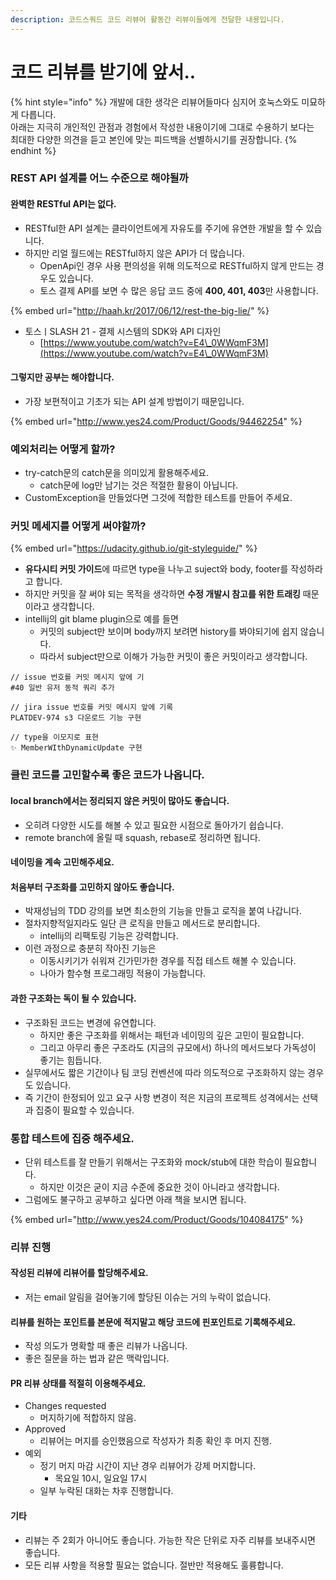 ```yaml
---
description: 코드스쿼드 코드 리뷰어 활동간 리뷰이들에게 전달한 내용입니다.
---
```


# 코드 리뷰를 받기에 앞서..

{% hint style="info" %}
개발에 대한 생각은 리뷰어들마다 심지어 호눅스와도 미묘하게 다릅니다. \
아래는 지극히 개인적인 관점과 경험에서 작성한 내용이기에 그대로 수용하기 보다는\
최대한 다양한 의견을 듣고 본인에 맞는 피드백을 선별하시기를 권장합니다.
{% endhint %}

### REST API 설계를 어느 수준으로 해야될까

#### 완벽한 RESTful API는 없다.

* RESTful한 API 설계는 클라이언트에게 자유도를 주기에 유연한 개발을 할 수 있습니다.
* 하지만 리얼 월드에는 RESTful하지 않은 API가 더 많습니다.
  * OpenApi인 경우 사용 편의성을 위해 의도적으로 RESTful하지 않게 만드는 경우도 있습니다.
  * 토스 결제 API를 보면 수 많은 응답 코드 중에 **400, 401, 403**만 사용합니다.

{% embed url="http://haah.kr/2017/06/12/rest-the-big-lie/" %}

* 토스ㅣSLASH 21 - 결제 시스템의 SDK와 API 디자인
  * [https://www.youtube.com/watch?v=E4\_0WWqmF3M](https://www.youtube.com/watch?v=E4\_0WWqmF3M)

#### 그렇지만 공부는 해야합니다.

* 가장 보편적이고 기초가 되는 API 설계 방법이기 때문입니다.

{% embed url="http://www.yes24.com/Product/Goods/94462254" %}



### 예외처리는 어떻게 할까?

* try-catch문의 catch문을 의미있게 활용해주세요.
  * catch문에 log만 남기는 것은 적절한 활용이 아닙니다.
* CustomException을 만들었다면 그것에 적합한 테스트를 만들어 주세요.



### 커밋 메세지를 어떻게 써야할까?

{% embed url="https://udacity.github.io/git-styleguide/" %}

* **유다시티 커밋 가이드**에 따르면 type을 나누고 suject와 body, footer를 작성하라고 합니다.
* 하지만 커밋을 잘 써야 되는 목적을 생각하면 **수정 개발시 참고를 위한 트래킹** 때문이라고 생각합니다.
* intellij의 git blame plugin으로 예를 들면
  * 커밋의 subject만 보이며 body까지 보려면 history를 봐야되기에 쉽지 않습니다.
  * 따라서 subject만으로 이해가 가능한 커밋이 좋은 커밋이라고 생각합니다.

```
// issue 번호를 커밋 메시지 앞에 기
#40 일반 유저 동적 쿼리 추가 

// jira issue 번호를 커밋 메시지 앞에 기록
PLATDEV-974 s3 다운로드 기능 구현 

// type을 이모지로 표현
✨ MemberWIthDynamicUpdate 구현
```



### 클린 코드를 고민할수록 좋은 코드가 나옵니다.

#### local branch에서는 정리되지 않은 커밋이 많아도 좋습니다.

* 오히려 다양한 시도를 해볼 수 있고 필요한 시점으로 돌아가기 쉽습니다.
* remote branch에 올릴 때 squash, rebase로 정리하면 됩니다.

#### 네이밍을 계속 고민해주세요.

#### 처음부터 구조화를 고민하지 않아도 좋습니다.&#x20;

* 박재성님의 TDD 강의를 보면 최소한의 기능을 만들고 로직을 붙여 나갑니다.
* 절차지향적일지라도 일단 큰 로직을 만들고 메서드로 분리합니다.
  * intellij의 리팩토링 기능은 강력합니다.
* 이런 과정으로 충분히 작아진 기능은
  * 이동시키기가 쉬워져 긴가민가한 경우를 직접 테스트 해볼 수 있습니다.
  * 나아가 함수형 프로그래밍 적용이 가능합니다.

#### 과한 구조화는 독이 될 수 있습니다.

* 구조화된 코드는 변경에 유연합니다.
  * 하지만 좋은 구조화를 위해서는 패턴과 네이밍의 깊은 고민이 필요합니다.
  * 그리고 아무리 좋은 구조라도 (지금의 규모에서) 하나의 메서드보다 가독성이 좋기는 힘듭니다.
* 실무에서도 짧은 기간이나 팀 코딩 컨벤션에 따라 의도적으로 구조화하지 않는 경우도 있습니다.
* 즉 기간이 한정되어 있고 요구 사항 변경이 적은 지금의 프로젝트 성격에서는 선택과 집중이 필요할 수 있습니다.



### 통합 테스트에 집중 해주세요.

* 단위 테스트를 잘 만들기 위해서는 구조화와 mock/stub에 대한 학습이 필요합니다.
  * 하지만 이것은 굳이 지금 수준에 중요한 것이 아니라고 생각합니다.
* 그럼에도 불구하고 공부하고 싶다면 아래 책을 보시면 됩니다.

{% embed url="http://www.yes24.com/Product/Goods/104084175" %}



### 리뷰 진행

#### 작성된 리뷰에 리뷰어를 할당해주세요.

* 저는 email 알림을 걸어놓기에 할당된 이슈는 거의 누락이 없습니다.

#### 리뷰를 원하는 포인트를 본문에 적지말고 해당 코드에 핀포인트로 기록해주세요.

* 작성 의도가 명확할 때 좋은 리뷰가 나옵니다.&#x20;
* 좋은 질문을 하는 법과 같은 맥락입니다.

#### PR 리뷰 상태를 적절히 이용해주세요.

* Changes requested
  * 머지하기에 적합하지 않음.
* Approved
  * 리뷰어는 머지를 승인했음으로 작성자가 최종 확인 후 머지 진행.
* 예외
  * 정기 머지 마감 시간이 지난 경우 리뷰어가 강제 머지합니다.
    * 목요일 10시, 일요일 17시
  * 일부 누락된 대화는 차후 진행합니다.

#### 기타

* 리뷰는 주 2회가 아니어도 좋습니다. 가능한 작은 단위로 자주 리뷰를 보내주시면 좋습니다.
* 모든 리뷰 사항을 적용할 필요는 없습니다. 절반만 적용해도 훌륭합니다.
